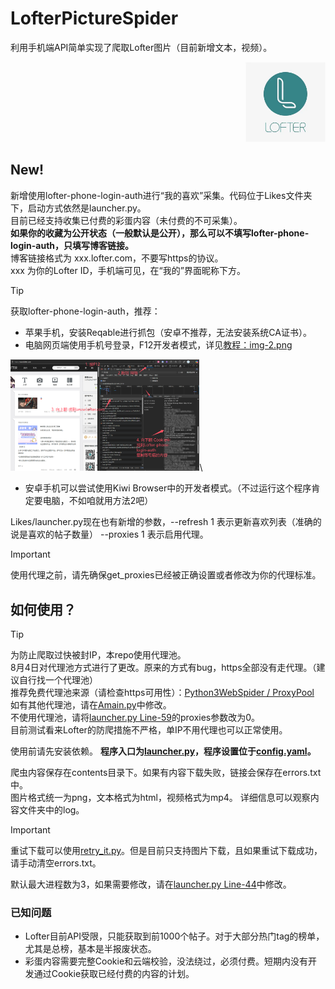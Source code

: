 # LofterPictureSpider
利用手机端API简单实现了爬取Lofter图片（目前新增文本，视频）。
<div align="right"><img src="img.png" width = 128 height = 128 alt="Lofter Icon"></div>


## New!
新增使用lofter-phone-login-auth进行“我的喜欢”采集。代码位于Likes文件夹下，启动方式依然是launcher.py。\
目前已经支持收集已付费的彩蛋内容（未付费的不可采集）。\
**如果你的收藏为公开状态（一般默认是公开），那么可以不填写lofter-phone-login-auth，只填写博客链接。**\
博客链接格式为 xxx.lofter.com，不要写https的协议。\
xxx 为你的Lofter ID，手机端可见，在“我的”界面昵称下方。
>[!TIP]
> 获取lofter-phone-login-auth，推荐：
> - 苹果手机，安装Reqable进行抓包（安卓不推荐，无法安装系统CA证书）。
> - 电脑网页端使用手机号登录，F12开发者模式，详见[教程：img-2.png](img-2.png)
> 
> <img src="img-2.png" alt="Guidance" width = 60%>\
> - 安卓手机可以尝试使用Kiwi Browser中的开发者模式。（不过运行这个程序肯定要电脑，不如咱就用方法2吧）

Likes/launcher.py现在也有新增的参数，--refresh 1 表示更新喜欢列表（准确的说是喜欢的帖子数量） --proxies 1 表示启用代理。
>[!IMPORTANT]
> 使用代理之前，请先确保get_proxies已经被正确设置或者修改为你的代理标准。

## 如何使用？
> [!TIP]
> 为防止爬取过快被封IP，本repo使用代理池。\
> 8月4日对代理池方式进行了更改。原来的方式有bug，https全部没有走代理。（建议自行找一个代理池）\
> 推荐免费代理池来源（请检查https可用性）：[Python3WebSpider / ProxyPool](https://github.com/Python3WebSpider/ProxyPool)\
> 如有其他代理池，请在[Amain.py](Amain.py)中修改。\
> 不使用代理池，请将[launcher.py Line-59](https://github.com/Moling-Teru/LofterPictureSpider/blob/main/launcher.py#L59)的proxies参数改为0。\
> 目前测试看来Lofter的防爬措施不严格，单IP不用代理也可以正常使用。

使用前请先安装依赖。
**程序入口为[launcher.py](launcher.py)，程序设置位于[config.yaml](config.yaml)。**

爬虫内容保存在contents目录下。如果有内容下载失败，链接会保存在errors.txt中。\
图片格式统一为png，文本格式为html，视频格式为mp4。
详细信息可以观察内容文件夹中的log。

> [!IMPORTANT]
> 重试下载可以使用[retry_it.py](retry_it.py)。但是目前只支持图片下载，且如果重试下载成功，请手动清空errors.txt。

默认最大进程数为3，如果需要修改，请在[launcher.py Line-44](https://github.com/Moling-Teru/LofterPictureSpider/blob/main/launcher.py#L44)中修改。

### 已知问题

- Lofter目前API受限，只能获取到前1000个帖子。对于大部分热门tag的榜单，尤其是总榜，基本是半报废状态。
- 彩蛋内容需要完整Cookie和云端校验，没法绕过，必须付费。短期内没有开发通过Cookie获取已经付费的内容的计划。

